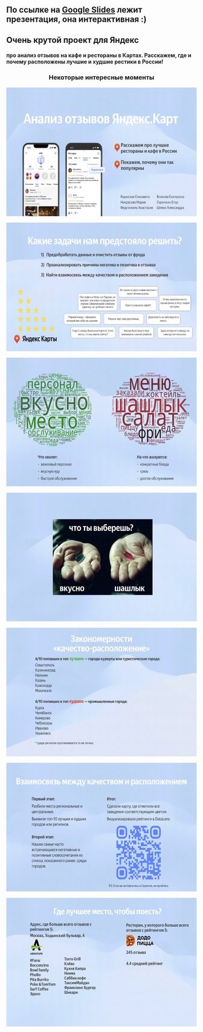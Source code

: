 ##  По ссылке на <a href="https://docs.google.com/presentation/d/1JgRFKzHDSuBmC5NaXZFBgUudlxRlI_nTDN-dA__eFIM/edit?usp=sharing" target="_blank">Google Slides</a> лежит презентация, она интерактивная :)

## Очень крутой проект для Яндекс 
#### про анализ отзывов на кафе и рестораны в Картах. Расскажем, где и почему расположены лучшие и худшие рестики в России!

### <p align="center">Некоторые интересные моменты</p>


<p align="center"><img src=F85BA2BD-5059-46EB-94F6-BD4470C523A8.jpeg width=600 height=340> </p>
<p align="center"><img src=43618EAE-3407-431E-BF3B-236A9B9E5FBF.jpeg width=600 height=340> </p>
<p align="center"><img src=71E37BAF-FDDE-48CA-A0F3-56A916BEFF1E.jpeg width=600 height=340> </p>
<p align="center"><img src=E8CA99C1-A894-471C-9F0F-BB9D05796BFC.jpeg width=600 height=340> </p>
<p align="center"> <img src=07D38FE1-169D-4625-BEEF-181B5DE1B040.jpeg width=600 height=340> </p>
<p align="center"><img src=1A704664-B92F-4B07-945D-9A335EA03441.jpeg width=600 height=340> </p>
<p align="center"><img src=321F4CBA-61C3-44F8-9200-D2B9C8BA77FE.jpeg width=600 height=340> </p>

